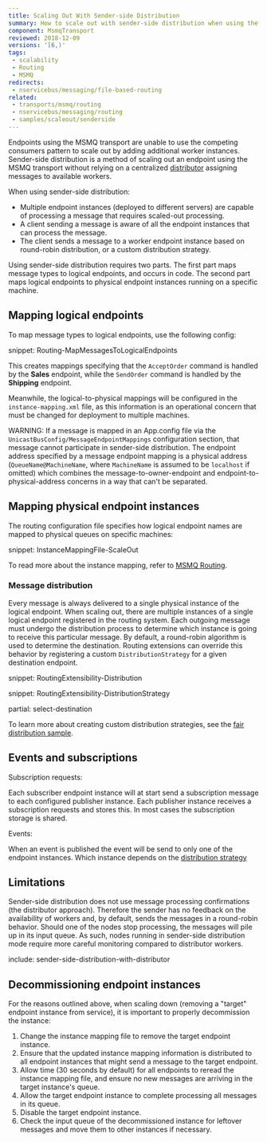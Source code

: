 ```yaml
---
title: Scaling Out With Sender-side Distribution
summary: How to scale out with sender-side distribution when using the MSMQ transport
component: MsmqTransport
reviewed: 2018-12-09
versions: '[6,)'
tags:
 - scalability
 - Routing
 - MSMQ
redirects:
 - nservicebus/messaging/file-based-routing
related:
 - transports/msmq/routing
 - nservicebus/messaging/routing
 - samples/scaleout/senderside
---
```


Endpoints using the MSMQ transport are unable to use the competing consumers pattern to scale out by adding additional worker instances. Sender-side distribution is a method of scaling out an endpoint using the MSMQ transport without relying on a centralized [distributor](/transports/msmq/distributor/) assigning messages to available workers.

When using sender-side distribution:

 * Multiple endpoint instances (deployed to different servers) are capable of processing a message that requires scaled-out processing.
 * A client sending a message is aware of all the endpoint instances that can process the message.
 * The client sends a message to a worker endpoint instance based on round-robin distribution, or a custom distribution strategy.

Using sender-side distribution requires two parts. The first part maps message types to logical endpoints, and occurs in code. The second part maps logical endpoints to physical endpoint instances running on a specific machine.


## Mapping logical endpoints

To map message types to logical endpoints, use the following config:

snippet: Routing-MapMessagesToLogicalEndpoints

This creates mappings specifying that the `AcceptOrder` command is handled by the **Sales** endpoint, while the `SendOrder` command is handled by the **Shipping** endpoint.

Meanwhile, the logical-to-physical mappings will be configured in the `instance-mapping.xml` file, as this information is an operational concern that must be changed for deployment to multiple machines.

WARNING: If a message is mapped in an App.config file via the `UnicastBusConfig/MessageEndpointMappings` configuration section, that message cannot participate in sender-side distribution. The endpoint address specified by a message endpoint mapping is a physical address (`QueueName@MachineName`, where `MachineName` is assumed to be `localhost` if omitted) which combines the message-to-owner-endpoint and endpoint-to-physical-address concerns in a way that can't be separated.


## Mapping physical endpoint instances

The routing configuration file specifies how logical endpoint names are mapped to physical queues on specific machines:

snippet: InstanceMappingFile-ScaleOut

To read more about the instance mapping, refer to [MSMQ Routing](/transports/msmq/routing.md).


### Message distribution

Every message is always delivered to a single physical instance of the logical endpoint. When scaling out, there are multiple instances of a single logical endpoint registered in the routing system. Each outgoing message must undergo the distribution process to determine which instance is going to receive this particular message. By default, a round-robin algorithm is used to determine the destination. Routing extensions can override this behavior by registering a custom `DistributionStrategy` for a given destination endpoint.

snippet: RoutingExtensibility-Distribution

snippet: RoutingExtensibility-DistributionStrategy

partial: select-destination

To learn more about creating custom distribution strategies, see the [fair distribution sample](/samples/routing/fair-distribution/).

## Events and subscriptions

Subscription requests:

Each subscriber endpoint instance will at start send a subscription message to each configured publisher instance. Each publisher instance receives a subscription requests and stores this. In most cases the subscription storage is shared.

Events:

When an event is published the event will be send to only one of the endpoint instances. Which instance depends on the [distribution strategy](#mapping-physical-endpoint-instances-message-distribution)


## Limitations

Sender-side distribution does not use message processing confirmations (the distributor approach). Therefore the sender has no feedback on the availability of workers and, by default, sends the messages in a round-robin behavior. Should one of the nodes stop processing, the messages will pile up in its input queue. As such, nodes running in sender-side distribution mode require more careful monitoring compared to distributor workers.

include: sender-side-distribution-with-distributor

## Decommissioning endpoint instances

For the reasons outlined above, when scaling down (removing a "target" endpoint instance from service), it is important to properly decommission the instance:

 1. Change the instance mapping file to remove the target endpoint instance.
 1. Ensure that the updated instance mapping information is distributed to all endpoint instances that might send a message to the target endpoint.
 1. Allow time (30 seconds by default) for all endpoints to reread the instance mapping file, and ensure no new messages are arriving in the target instance's queue.
 1. Allow the target endpoint instance to complete processing all messages in its queue.
 1. Disable the target endpoint instance.
 1. Check the input queue of the decommissioned instance for leftover messages and move them to other instances if necessary.

